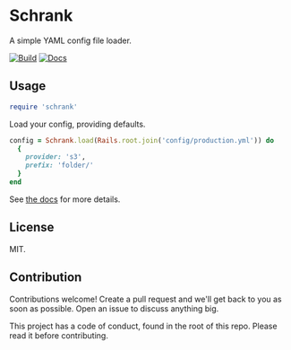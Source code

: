 # Schrank

A simple YAML config file loader.

[![Build](https://travis-ci.org/tape-tv/schrank.svg?branch=master)](https://travis-ci.org/tape-tv/schrank)
[![Docs](https://inch-ci.org/github/tape-tv/schrank.svg?branch=master)](https://inch-ci.org/github/tape-tv/schrank)

## Usage

```ruby
require 'schrank'
```

Load your config, providing defaults.

```ruby
config = Schrank.load(Rails.root.join('config/production.yml')) do
  {
    provider: 's3',
    prefix: 'folder/'
  }
end
```

See [the docs](http://www.rubydoc.info/github/tape-tv/schrank/master) for more details.

## License

MIT.

## Contribution

Contributions welcome! Create a pull request and we'll get back to you as soon as
possible. Open an issue to discuss anything big.

This project has a code of conduct, found in the root of this repo. Please read it
before contributing.
